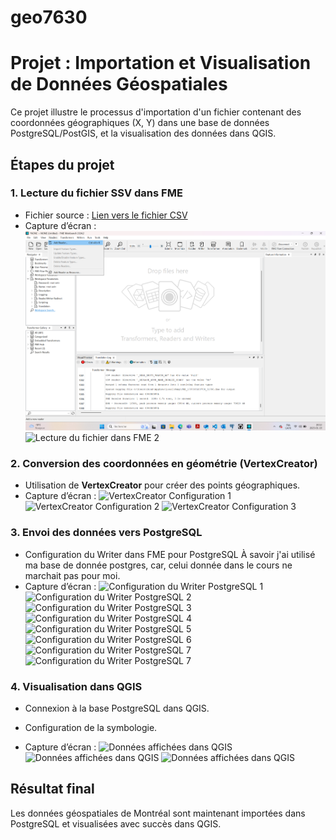 # geo7630
# Projet : Importation et Visualisation de Données Géospatiales

Ce projet illustre le processus d'importation d'un fichier contenant des coordonnées géographiques (X, Y) dans une base de données PostgreSQL/PostGIS, et la visualisation des données dans QGIS.

## Étapes du projet

### 1. Lecture du fichier SSV dans FME
- Fichier source : [Lien vers le fichier CSV](https://donnees.montreal.ca/dataset/c1d65779-d3cb-44e8-af0a-b9f2c5f7766d/resource/28a4957d-732e-48f9-8adb-0624867d9bb0/download/businesses.csv)
- Capture d’écran :
  ![Lecture du fichier dans FME 1](captures_etapes/Conf_reader.png)
  ![Lecture du fichier dans FME 2](geo7630h25\captures_etapes\Conf_reader2.png)


### 2. Conversion des coordonnées en géométrie (VertexCreator)
- Utilisation de **VertexCreator** pour créer des points géographiques.
- Capture d’écran :
  ![VertexCreator Configuration 1](geo7630h25\captures_etapes\3.png)
  ![VertexCreator Configuration 2](geo7630h25\captures_etapes\4.png)
  ![VertexCreator Configuration 3](geo7630h25\captures_etapes\5.png)


### 3. Envoi des données vers PostgreSQL
- Configuration du Writer dans FME pour PostgreSQL À savoir j'ai utilisé ma base de donnée postgres, car, celui donnée dans le cours ne marchait pas pour moi.
- Capture d’écran :
  ![Configuration du Writer PostgreSQL 1](geo7630h25\captures_etapes\6.png)
  ![Configuration du Writer PostgreSQL 2](geo7630h25\captures_etapes\7.png)
  ![Configuration du Writer PostgreSQL 3](geo7630h25\captures_etapes\8.png)
  ![Configuration du Writer PostgreSQL 4](geo7630h25\captures_etapes\9.png)
  ![Configuration du Writer PostgreSQL 5](geo7630h25\captures_etapes\10.png)
  ![Configuration du Writer PostgreSQL 6](geo7630h25\captures_etapes\11.png)
  ![Configuration du Writer PostgreSQL 7](geo7630h25\captures_etapes\12.png)
  ![Configuration du Writer PostgreSQL 7](geo7630h25\captures_etapes\13.png)

### 4. Visualisation dans QGIS
- Connexion à la base PostgreSQL dans QGIS.
- Configuration de la symbologie.

- Capture d’écran :
  ![Données affichées dans QGIS](geo7630h25\captures_etapes\14.png)
  ![Données affichées dans QGIS](geo7630h25\captures_etapes\15.png)
  ![Données affichées dans QGIS](geo7630h25\captures_etapes\16.png)



## Résultat final
Les données géospatiales de Montréal sont maintenant importées dans PostgreSQL et visualisées avec succès dans QGIS.
